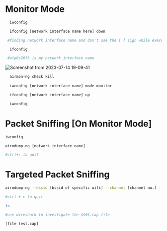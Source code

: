 
# Monitor Mode



 









```bash
  iwconfig

  ifconfig [network interface name here] down

 #finding network interface name and don't use the [ ] sign while executing 

  ifconfig 

 #wlp0s20f3 is my network interface name

```



![Screenshot from 2023-07-14 19-09-41](https://github.com/eyeblech/monitor_mode/assets/78268197/ca07027e-d3b6-4e83-8624-1c3447e67db1)


```bash
  airmon-ng check kill
  
  iwconfig [network interface name] mode monitor

  ifconfig [network interface name] up

  iwconfig

```
# Packet Sniffing [On Monitor Mode]

```bash
iwconfig

airodump-ng [network interface name]

#ctrl+c to quit
```
# Targeted Packet Sniffing
```bash
airodump-ng --bssid [bssid of specific wifi] --channel [channel no.] --write test [network interface name]

#ctrl + c to quit 

ls

#use wireshark to investigate the $$#$.cap file

[file test.cap]
```











